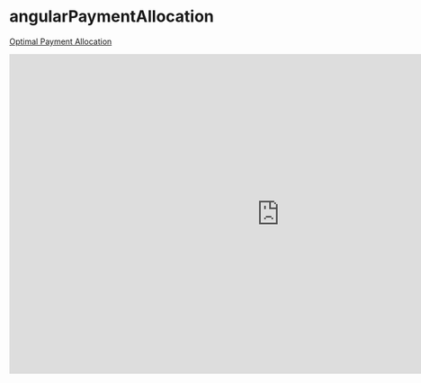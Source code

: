# angularPaymentAllocation
[Optimal Payment Allocation](https://pymtallocation.herokuapp.com/index.html)

<iframe src="https://docs.google.com/presentation/d/e/2PACX-1vRSqEUMY374Lm09G6MNG6jG4r_-SO-wgrO8EVveCADcd9QZkTvruOHildcwOkQxMgTIEnJGoEYyx1Gy/embed?start=true&loop=true&delayms=3000" frameborder="0" width="960" height="569" allowfullscreen="true" mozallowfullscreen="true" webkitallowfullscreen="true"></iframe>